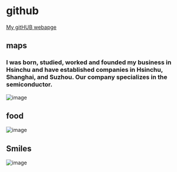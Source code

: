 # github

[My gitHUB webapge](https://github.com/Jiang-Wen-Hwang)

## maps
### I was born, studied, worked and founded my business in Hsinchu and have established companies in Hsinchu, Shanghai, and Suzhou. Our company specializes in the semiconductor.
![image](https://github.com/user-attachments/assets/a5103449-bb8c-4c0d-8d39-709654ff3ed7)



## food

![image](https://github.com/user-attachments/assets/bb043f93-e3cb-446f-9964-d2d9926c1b05)


## Smiles

![image](https://github.com/user-attachments/assets/9e9df7a8-414f-4ec0-9f0d-9ea5626b5c4a)


